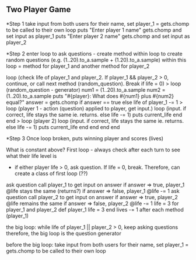 ## Two Player Game

*Step 1
take input from both users for their name, set player_1 = gets.chomp to be called to their own loop
puts "Enter player 1 name"
gets.chomp and set input as player_1
puts "Enter player 2 name"
gets.chomp and set input as player_2

*Step 2
enter loop to ask questions - create method within loop to create random questions (e.g. (1..20).to_a.sample + (1.20).to_a.sample)
within this loop = method for player_1 and another method for player_2

loop (check life of player_1 and player_2. If player_1 && player_2 > 0, continue, or call next method (random_question). Break if life = 0)
	> loop (random_question - generator)
	num1 = (1..20).to_a.sample
	num2 = (1..20).to_a.sample
		puts "#{player}: What does #{num1} plus #{num2} equal?"
		answer = gets.chomp
		if answer == true
		else life of player_1 -= 1
		> loop (player 1 - action (question) applied to player, get input.)
			loop (input. if correct, life stays the same ie. returns. else life -= 1)
			puts current_life
			end
		end
		> loop (player 2)
			loop (input. if correct, life stays the same ie. returns. else life -= 1)
			puts current_life
			end
		end
	end
end

*Step 3
Once loop broken, puts winning player and scores (lives)

What is constant above?
First loop - always check after each turn to see what their life level is
 - if either player life > 0, ask question. If life = 0, break.
 Therefore, can create a class of first loop (??)

ask question
call player_1 to get input on answer
if answer => true, player_1 @life stays the same (returns?)
if answer => false, player_1 @life -= 1
ask question
call player_2 to get input on answer
if answer => true, player_2 @life remains the same
if answer => false, player_2 @life -= 1
life = 3 for player_1 and player_2
	def player_1
	 life = 3
	end
lives -= 1 after each method (player_1)

the big loop:
while life of player_1 || player_2 > 0, keep asking questions
therefore, the big loop is the question generator

before the big loop:
take input from both users for their name, set player_1 = gets.chomp to be called to their own loop
